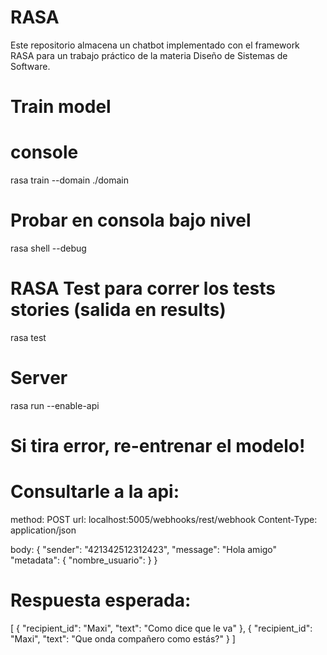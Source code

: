 # RASA
Este repositorio almacena un chatbot implementado con el framework RASA para un trabajo práctico de la materia Diseño de Sistemas de Software.

# Train model
# console
rasa train --domain ./domain

# Probar en consola bajo nivel
rasa shell --debug

# RASA Test para correr los tests stories (salida en results)
rasa test

# Server
rasa run --enable-api

# Si tira error, re-entrenar el modelo!

# Consultarle a la api:

method: POST
url: localhost:5005/webhooks/rest/webhook
Content-Type: application/json

body: 
{
  "sender": "421342512312423",
  "message": "Hola amigo"
  "metadata": {
      "nombre_usuario":
  }
}

# Respuesta esperada:
[
    {
        "recipient_id": "Maxi",
        "text": "Como dice que le va"
    },
    {
        "recipient_id": "Maxi",
        "text": "Que onda compañero como estás?"
    }
]